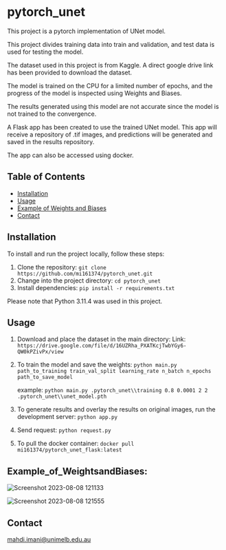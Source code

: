 # pytorch_unet
This project is a pytorch implementation of UNet model.

This project divides training data into train and validation, and test data is used for testing the model. 

The dataset used in this project is from Kaggle. A direct google drive link has been provided to download the dataset. 

The model is trained on the CPU for a limited number of epochs, and the progress of the model is inspected using Weights and Biases. 

The results generated using this model are not accurate since the model is not trained to the convergence.

A Flask app has been created to use the trained UNet model. This app will receive a repository of .tif images, and predictions will be generated and saved in the results repository. 

The app can also be accessed using docker.

## Table of Contents

- [Installation](#installation)
- [Usage](#usage)
- [Example of Weights and Biases](#Example_of_WeightsandBiases)
- [Contact](#contact)

## Installation

To install and run the project locally, follow these steps:

1. Clone the repository: `git clone https://github.com/mi161374/pytorch_unet.git`
2. Change into the project directory: `cd pytorch_unet`
3. Install dependencies: `pip install -r requirements.txt`

Please note that Python 3.11.4 was used in this project.

## Usage
1. Download and place the dataset in the main directory: Link: `https://drive.google.com/file/d/16UZRha_PXATKcjTwbYGy6-QW0kPZivPx/view`
2. To train the model and save the weights: `python main.py path_to_training train_val_split learning_rate n_batch n_epochs path_to_save_model`

   example: `python main.py .pytorch_unet\\training 0.8 0.0001 2 2 .pytorch_unet\\unet_model.pth`
4. To generate results and overlay the results on original images, run the development server: `python app.py`
5. Send request: `python request.py`
6. To pull the docker container: `docker pull mi161374/pytorch_unet_flask:latest` 

## Example_of_WeightsandBiases:

![Screenshot 2023-08-08 121133](https://github.com/mi161374/pytorch_unet/assets/70301469/32667ff5-26d1-4a68-85e4-1779cf554bb6)

![Screenshot 2023-08-08 121555](https://github.com/mi161374/pytorch_unet/assets/70301469/d75f8bb9-7301-45c0-835d-8996ae3f4c25)



## Contact

mahdi.imani@unimelb.edu.au
